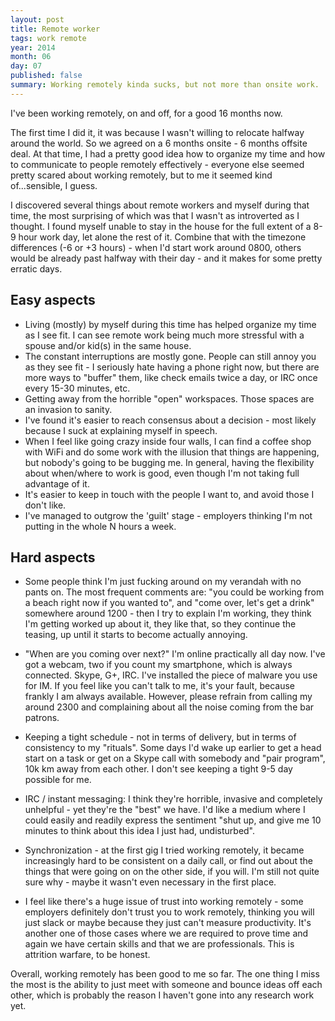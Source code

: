 ```yaml
---
layout: post
title: Remote worker
tags: work remote
year: 2014
month: 06
day: 07
published: false
summary: Working remotely kinda sucks, but not more than onsite work.
---
```

I've been working remotely, on and off, for a good 16 months now.

The first time I did it, it was because I wasn't willing to relocate halfway around the
world. So we agreed on a 6 months onsite - 6 months offsite deal. At that time, I had a
pretty good idea how to organize my time and how to communicate to people remotely
effectively - everyone else seemed pretty scared about working remotely, but to me it
seemed kind of...sensible, I guess.

I discovered several things about remote workers and myself during that time, the most
surprising of which was that I wasn't as introverted as I thought. I found myself unable
to stay in the house for the full extent of a 8-9 hour work day, let alone the rest of it.
Combine that with the timezone differences (-6 or +3 hours) - when I'd start work around
0800, others would be already past halfway with their day - and it makes for some pretty
erratic days.

## Easy aspects

* Living (mostly) by myself during this time has helped organize my time as I see fit. I
  can see remote work being much more stressful with a spouse and/or kid(s) in the same
  house.
* The constant interruptions are mostly gone. People can still annoy you as they see fit -
  I seriously hate having a phone right now, but there are more ways to "buffer" them,
  like check emails twice a day, or IRC once every 15-30 minutes, etc.
* Getting away from the horrible "open" workspaces. Those spaces are an invasion to
  sanity.
* I've found it's easier to reach consensus about a decision - most likely because I suck
  at explaining myself in speech.
* When I feel like going crazy inside four walls, I can find a coffee shop with WiFi and
  do some work with the illusion that things are happening, but nobody's going to be
  bugging me. In general, having the flexibility about when/where to work is good, even
  though I'm not taking full advantage of it.
* It's easier to keep in touch with the people I want to, and avoid those I don't like.
* I've managed to outgrow the 'guilt' stage - employers thinking I'm not putting in the
  whole N hours a week.

## Hard aspects

* Some people think I'm just fucking around on my verandah with no pants on. The most
  frequent comments are: "you could be working from a beach right now if you wanted to",
  and "come over, let's get a drink" somewhere around 1200 - then I try to explain I'm
  working, they think I'm getting worked up about it, they like that, so they continue the
  teasing, up until it starts to become actually annoying.
* "When are you coming over next?" I'm online practically all day now. I've got a webcam,
  two if you count my smartphone, which is always connected. Skype, G+, IRC. I've
  installed the piece of malware you use for IM. If you feel like you can't talk to me,
  it's your fault, because frankly I am always available. However, please refrain from
  calling my around 2300 and complaining about all the noise coming from the bar patrons.

* Keeping a tight schedule - not in terms of delivery, but in terms of consistency to my
  "rituals". Some days I'd wake up earlier to get a head start on a task or get on a Skype
  call with somebody and "pair program", 10k km away from each other. I don't see keeping
  a tight 9-5 day possible for me.
* IRC / instant messaging: I think they're horrible, invasive and completely unhelpful -
  yet they're the "best" we have.
  I'd like a medium where I could easily and readily express the sentiment "shut up, and
  give me 10 minutes to think about this idea I just had, undisturbed".
* Synchronization - at the first gig I tried working remotely,  it became increasingly
  hard to be consistent on a daily call, or find out about the things that were going on
  on the other side, if you will. I'm still not quite sure why - maybe it wasn't even
  necessary in the first place.
* I feel like there's a huge issue of trust into working remotely - some employers
  definitely don't trust you to work remotely, thinking you will just slack or maybe
  because they just can't measure productivity. It's another one of those cases where we
  are required to prove time and again we have certain skills and that we are
  professionals. This is attrition warfare, to be honest.

Overall, working remotely has been good to me so far. The one thing I miss the most is the
ability to just meet with someone and bounce ideas off each other, which is probably the
reason I haven't gone into any research work yet.
